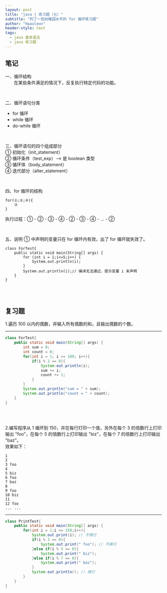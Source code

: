 ```yaml
---
layout: post
title: "java | 练习题（七）"
subtitle: "列了一些幼稚园水平的 for 循环练习题"
author: "Haauleon"
header-style: text
tags:
  - java 基本语法
  - java 练习题
---
```



## 笔记       
一、循环结构      
&emsp;&emsp;在某些条件满足的情况下，反复执行特定代码的功能。      

<br>

二、循环语句分类      
* for 循环   
* while 循环    
* do-while 循环      

<br>

三、循环语句的四个组成部分     
① 初始化（init_statement）     
② 循环条件（test_exp）——> 是 boolean 类型     
③ 循环体（body_statement）    
④ 迭代部分（alter_statement）    

<br>

四、for 循环的结构      
```
for(①;②;④){
    ③
}
```

执行过程：① - ② - ③ - ④ - ② - ③ - ④ - ... - ②        

<br>

五、说明
① 中声明的变量只在 for 循环内有效，出了 for 循环就失效了。       
```
class ForTest{
    public static void main(String[] args) {
        for (int i = 1;i<=5;i++) {
            System.out.println(i);
        }
        System.out.println(i);// 编译无法通过，提示变量 i 未声明
    }
}
```

<br><br>


## 复习题
1.遍历 100 以内的偶数，并输入所有偶数的和，且输出偶数的个数。           

---

```java
class ForTest{
    public static void main(String[] args) {
        int sum = 0;
        int count = 0;
        for(int i = 1; i <= 100; i++){
            if(i % 2 == 0){
                System.out.println(i);
                sum += i;
                count += 1;
            }
        }
        System.out.println("sum = " + sum);
        System.out.println("count = " + count);
    }
}
```


<br><br>

2.编写程序从 1 循环到 150，并在每行打印一个值，另外在每个 3 的倍数行上打印输出 "foo"，在每个 5 的倍数行上打印输出 "biz"，在每个 7 的倍数行上打印输出 "baz"。     
效果如下：    
```
1
2
3 foo
4
5 biz
6 foo
7 baz
8
9 foo
10 biz
11
12 foo
... ...
```  

---

```java
class PrintTest{
    public static void main(String[] args) {
        for(int i = 1;i <= 150;i++){
            System.out.print(i); // 不换行
            if(i % 3 == 0){
                System.out.print(" foo"); // 不换行
            }else if(i % 5 == 0){
                System.out.print(" biz");
            }else if(i % 7 == 0){
                System.out.print(" baz");
            }
            System.out.println(); // 换行
        }
    }
}
```
